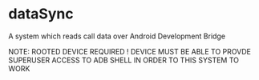 # dataSync
A system which reads call data over Android Development Bridge

NOTE:
ROOTED DEVICE REQUIRED !
DEVICE MUST BE ABLE TO PROVDE SUPERUSER ACCESS TO ADB SHELL IN ORDER TO THIS SYSTEM TO WORK
